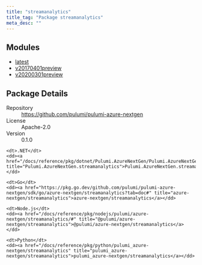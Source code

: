 ```yaml
---
title: "streamanalytics"
title_tag: "Package streamanalytics"
meta_desc: ""
---
```


<!-- WARNING: this file was generated by Pulumi Docs Generator. -->
<!-- Do not edit by hand unless you're certain you know what you are doing! -->



<h2 id="modules">Modules</h2>
<ul class="api">
    <li><a href="latest/" title="latest"><span class="symbol module"></span>latest</a></li>
    <li><a href="v20170401preview/" title="v20170401preview"><span class="symbol module"></span>v20170401preview</a></li>
    <li><a href="v20200301preview/" title="v20200301preview"><span class="symbol module"></span>v20200301preview</a></li>
</ul>

<h2 id="package-details">Package Details</h2>
<dl class="package-details">
	<dt>Repository</dt>
	<dd><a href="https://github.com/pulumi/pulumi-azure-nextgen">https://github.com/pulumi/pulumi-azure-nextgen</a></dd>
	<dt>License</dt>
	<dd>Apache-2.0</dd>
	<dt>Version</dt>
	<dd>0.1.0</dd>
</dl>



<dl class="tabular">

    <dt>.NET</dt>
    <dd><a href="/docs/reference/pkg/dotnet/Pulumi.AzureNextGen/Pulumi.AzureNextGen.streamanalytics.html" title="Pulumi.AzureNextGen.streamanalytics">Pulumi.AzureNextGen.streamanalytics</a></dd>

    <dt>Go</dt>
    <dd><a href="https://pkg.go.dev/github.com/pulumi/pulumi-azure-nextgen/sdk/go/azure-nextgen/streamanalytics?tab=doc#" title="azure-nextgen/streamanalytics">azure-nextgen/streamanalytics</a></dd>

    <dt>Node.js</dt>
    <dd><a href="/docs/reference/pkg/nodejs/pulumi/azure-nextgen/streamanalytics/#" title="@pulumi/azure-nextgen/streamanalytics">@pulumi/azure-nextgen/streamanalytics</a></dd>

    <dt>Python</dt>
    <dd><a href="/docs/reference/pkg/python/pulumi_azure-nextgen/streamanalytics" title="pulumi_azure-nextgen/streamanalytics">pulumi_azure-nextgen/streamanalytics</a></dd>

</dl>

